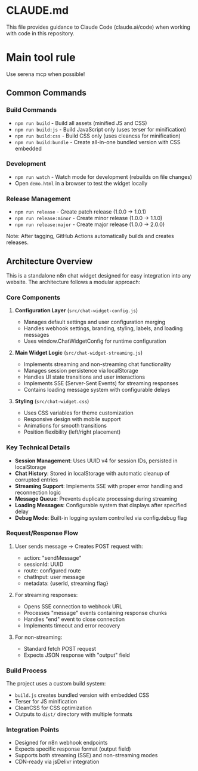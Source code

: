 # CLAUDE.md

This file provides guidance to Claude Code (claude.ai/code) when working with code in this repository.

# Main tool rule

Use serena mcp when possible!

## Common Commands

### Build Commands
- `npm run build` - Build all assets (minified JS and CSS)
- `npm run build:js` - Build JavaScript only (uses terser for minification)
- `npm run build:css` - Build CSS only (uses cleancss for minification)
- `npm run build:bundle` - Create all-in-one bundled version with CSS embedded

### Development
- `npm run watch` - Watch mode for development (rebuilds on file changes)
- Open `demo.html` in a browser to test the widget locally

### Release Management
- `npm run release` - Create patch release (1.0.0 → 1.0.1)
- `npm run release:minor` - Create minor release (1.0.0 → 1.1.0)
- `npm run release:major` - Create major release (1.0.0 → 2.0.0)

Note: After tagging, GitHub Actions automatically builds and creates releases.

## Architecture Overview

This is a standalone n8n chat widget designed for easy integration into any website. The architecture follows a modular approach:

### Core Components

1. **Configuration Layer** (`src/chat-widget-config.js`)
   - Manages default settings and user configuration merging
   - Handles webhook settings, branding, styling, labels, and loading messages
   - Uses window.ChatWidgetConfig for runtime configuration

2. **Main Widget Logic** (`src/chat-widget-streaming.js`)
   - Implements streaming and non-streaming chat functionality
   - Manages session persistence via localStorage
   - Handles UI state transitions and user interactions
   - Implements SSE (Server-Sent Events) for streaming responses
   - Contains loading message system with configurable delays

3. **Styling** (`src/chat-widget.css`)
   - Uses CSS variables for theme customization
   - Responsive design with mobile support
   - Animations for smooth transitions
   - Position flexibility (left/right placement)

### Key Technical Details

- **Session Management**: Uses UUID v4 for session IDs, persisted in localStorage
- **Chat History**: Stored in localStorage with automatic cleanup of corrupted entries
- **Streaming Support**: Implements SSE with proper error handling and reconnection logic
- **Message Queue**: Prevents duplicate processing during streaming
- **Loading Messages**: Configurable system that displays after specified delay
- **Debug Mode**: Built-in logging system controlled via config.debug flag

### Request/Response Flow

1. User sends message → Creates POST request with:
   - action: "sendMessage"
   - sessionId: UUID
   - route: configured route
   - chatInput: user message
   - metadata: {userId, streaming flag}

2. For streaming responses:
   - Opens SSE connection to webhook URL
   - Processes "message" events containing response chunks
   - Handles "end" event to close connection
   - Implements timeout and error recovery

3. For non-streaming:
   - Standard fetch POST request
   - Expects JSON response with "output" field

### Build Process

The project uses a custom build system:
- `build.js` creates bundled version with embedded CSS
- Terser for JS minification
- CleanCSS for CSS optimization
- Outputs to `dist/` directory with multiple formats

### Integration Points

- Designed for n8n webhook endpoints
- Expects specific response format (output field)
- Supports both streaming (SSE) and non-streaming modes
- CDN-ready via jsDelivr integration